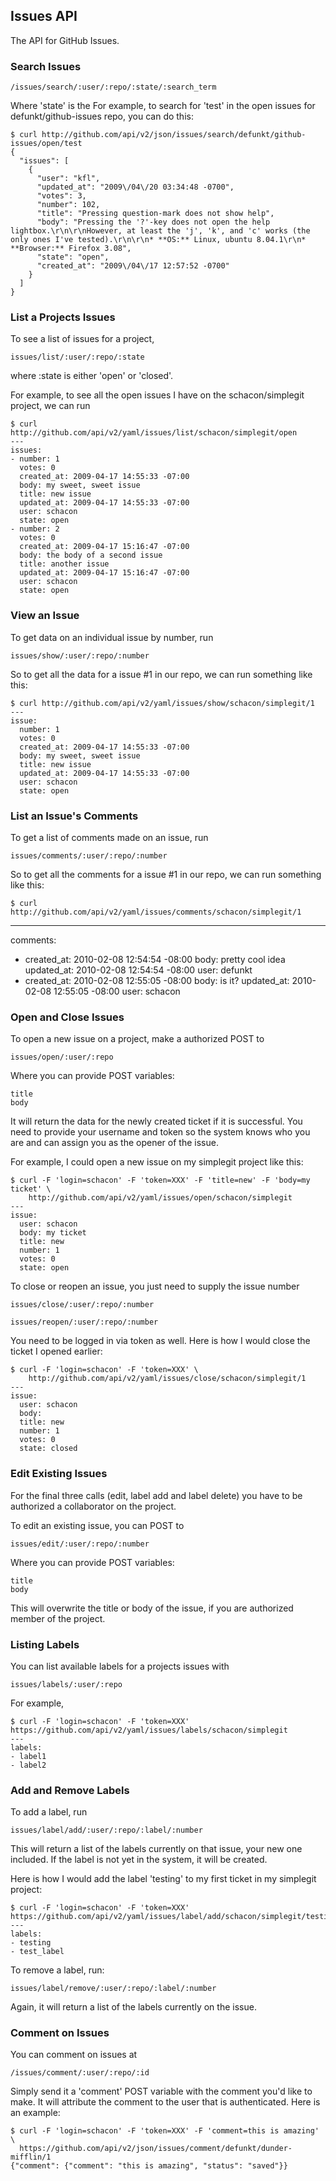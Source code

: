 ## Issues API ##

The API for GitHub Issues.

### Search Issues ###

	/issues/search/:user/:repo/:state/:search_term

Where 'state' is the 
For example, to search for 'test' in the open issues for defunkt/github-issues repo, you can do this:

	$ curl http://github.com/api/v2/json/issues/search/defunkt/github-issues/open/test 
	{
	  "issues": [
	    {
	      "user": "kfl",
	      "updated_at": "2009\/04\/20 03:34:48 -0700",
	      "votes": 3,
	      "number": 102,
	      "title": "Pressing question-mark does not show help",
	      "body": "Pressing the '?'-key does not open the help lightbox.\r\n\r\nHowever, at least the 'j', 'k', and 'c' works (the only ones I've tested).\r\n\r\n* **OS:** Linux, ubuntu 8.04.1\r\n* **Browser:** Firefox 3.08",
	      "state": "open",
	      "created_at": "2009\/04\/17 12:57:52 -0700"
	    }
	  ]
	}


### List a Projects Issues ###

To see a list of issues for a project,

	issues/list/:user/:repo/:state

where :state is either 'open' or 'closed'.

For example, to see all the open issues I have on the schacon/simplegit project, we can run

	$ curl http://github.com/api/v2/yaml/issues/list/schacon/simplegit/open
	--- 
	issues: 
	- number: 1
	  votes: 0
	  created_at: 2009-04-17 14:55:33 -07:00
	  body: my sweet, sweet issue
	  title: new issue
	  updated_at: 2009-04-17 14:55:33 -07:00
	  user: schacon
	  state: open
	- number: 2
	  votes: 0
	  created_at: 2009-04-17 15:16:47 -07:00
	  body: the body of a second issue
	  title: another issue
	  updated_at: 2009-04-17 15:16:47 -07:00
	  user: schacon
	  state: open


### View an Issue ###

To get data on an individual issue by number, run 

	issues/show/:user/:repo/:number

So to get all the data for a issue #1 in our repo, we can run something like this:

	$ curl http://github.com/api/v2/yaml/issues/show/schacon/simplegit/1
	--- 
	issue: 
	  number: 1
	  votes: 0
	  created_at: 2009-04-17 14:55:33 -07:00
	  body: my sweet, sweet issue
	  title: new issue
	  updated_at: 2009-04-17 14:55:33 -07:00
	  user: schacon
	  state: open


### List an Issue's Comments ###

To get a list of comments made on an issue, run

	issues/comments/:user/:repo/:number

So to get all the comments for a issue #1 in our repo, we can run something like this:

	$ curl http://github.com/api/v2/yaml/issues/comments/schacon/simplegit/1
  --- 
  comments: 
  - created_at: 2010-02-08 12:54:54 -08:00
    body: pretty cool idea
    updated_at: 2010-02-08 12:54:54 -08:00
    user: defunkt
  - created_at: 2010-02-08 12:55:05 -08:00
    body: is it?
    updated_at: 2010-02-08 12:55:05 -08:00
    user: schacon
    

### Open and Close Issues ###

To open a new issue on a project, make a authorized POST to

	issues/open/:user/:repo

Where you can provide POST variables:

	title 
	body

It will return the data for the newly created ticket if it is successful.  You need to provide your username and token so the system knows who you are and can assign you as the opener of the issue.

For example, I could open a new issue on my simplegit project like this:

	$ curl -F 'login=schacon' -F 'token=XXX' -F 'title=new' -F 'body=my ticket' \
	 	http://github.com/api/v2/yaml/issues/open/schacon/simplegit
	--- 
	issue: 
	  user: schacon
	  body: my ticket
	  title: new
	  number: 1
	  votes: 0
	  state: open

To close or reopen an issue, you just need to supply the issue number

	issues/close/:user/:repo/:number

	issues/reopen/:user/:repo/:number

You need to be logged in via token as well.  Here is how I would close the ticket I opened earlier:

	$ curl -F 'login=schacon' -F 'token=XXX' \
		http://github.com/api/v2/yaml/issues/close/schacon/simplegit/1
	--- 
	issue: 
	  user: schacon
	  body: 
	  title: new
	  number: 1
	  votes: 0
	  state: closed

### Edit Existing Issues ###

For the final three calls (edit, label add and label delete) you have to be authorized a collaborator on the project.

To edit an existing issue, you can POST to

	issues/edit/:user/:repo/:number

Where you can provide POST variables:

	title 
	body

This will overwrite the title or body of the issue, if you are authorized member of the project.

### Listing Labels ###

You can list available labels for a projects issues with

	issues/labels/:user/:repo

For example,

	$ curl -F 'login=schacon' -F 'token=XXX' https://github.com/api/v2/yaml/issues/labels/schacon/simplegit
	---
	labels:
	- label1
	- label2

### Add and Remove Labels ###

To add a label, run

	issues/label/add/:user/:repo/:label/:number

This will return a list of the labels currently on that issue, your new one included. If the label is not yet in the system, it will be created.  

Here is how I would add the label 'testing' to my first ticket in my simplegit project:

	$ curl -F 'login=schacon' -F 'token=XXX' https://github.com/api/v2/yaml/issues/label/add/schacon/simplegit/testing/1
	--- 
	labels: 
	- testing
	- test_label


To remove a label, run:

	issues/label/remove/:user/:repo/:label/:number

Again, it will return a list of the labels currently on the issue.

### Comment on Issues ###

You can comment on issues at

	/issues/comment/:user/:repo/:id 

Simply send it a 'comment' POST variable with the comment you'd like to make.  It will attribute the comment to the user that is authenticated.  Here is an example:

	$ curl -F 'login=schacon' -F 'token=XXX' -F 'comment=this is amazing' \
	  https://github.com/api/v2/json/issues/comment/defunkt/dunder-mifflin/1 
	{"comment": {"comment": "this is amazing", "status": "saved"}}
